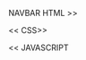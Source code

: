 NAVBAR
HTML >>
<!-- <nav class="nav">
    <div class="logoCont">
        <a href="#home" class="active"><img class="logo-navbar" src="ASSETS/LOGO/Logo_black_1.png" alt=""></a>

    </div>
    <div class="topnav" id="myTopnav">
        
        <a href="#news">Inicio</a>
        <a href="#contact">Terminos y Condiciones</a>
        <a href="#about">¿Quienes Somos?</a>
        <a href="#FAQ">FAQ</a>
        
      </div>
      <a href="javascript:void(0);" class="icon" onclick="navCollapse()">
        <i class="fa fa-bars"></i>
      </a>
</nav> -->
<<
CSS>>
<!-- .logo-navbar{
    height: 30px;
  }
  
  .nav{
    position: relative;
    width: 100%;
    display: flex;
    justify-content: space-between;
    box-shadow: 0px 4px 19px rgba(235, 148, 134, 0.39);
    align-items: center;
    padding-left: 20px;
    height: 60px;
  }

  .topnav {
    overflow: hidden;
    background-color: rgb(255, 255, 255);
    
  }
  
  .topnav a {
    float: left;
    display: flex;
    color: #000000;
    text-align: center;
    padding: 14px 16px;
    text-decoration: none;
    font-size: 17px;
    flex-direction: column;
    flex-wrap: wrap;
    
  }
  
  .topnav a:hover {
    background-color: rgba(235, 147, 134, 0.019);
  }
  

  
 .nav .icon {
    display: none;
    color: rgb(235, 147, 134);
    font-size: 1.5em;
  }
  
  @media screen and (max-width: 650px) {
    
    .topnav a {display: none;}
    .nav a.icon {
      display: block;
      position: absolute;
    right: 10px;
    top: 10px;
    }
    .logoCont{
        width: 100%;
        display: flex;
        justify-content: center;
      }
  }
  
  @media screen and (max-width: 650px) {
    
    .topnav.responsive {
    position: absolute;
    left: 0;
    top: 60px;
    width: 100%;
    height: 91vh;
    background-color: rgb(235, 147, 134);
    display: flex;
    flex-direction: column;
    justify-content: space-evenly;
    align-items: center;
    }
    .topnav.responsive .icon {
      position: absolute;
      
    }
    .topnav.responsive a {
      float: none;
      display: block;
      text-align: left;
    }
  } -->
  <<
JAVASCRIPT
<!-- function navCollapse() {
    var x = document.getElementById("myTopnav");
    if (x.className === "topnav") {
      x.className += " responsive";
    } else {
      x.className = "topnav";
    }
  } -->

